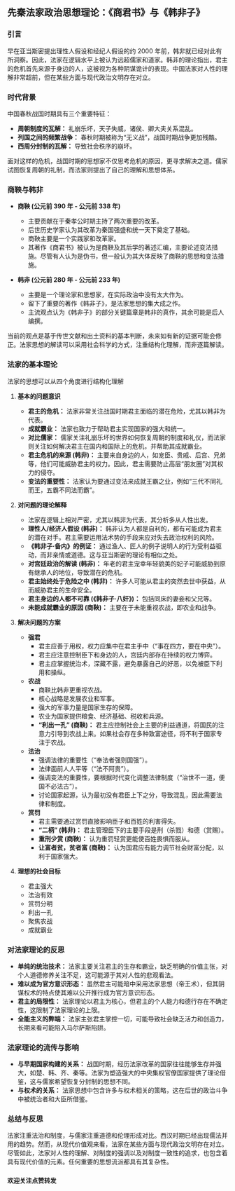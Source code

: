 ## 先秦法家政治思想理论：《商君书》与《韩非子》

### 引言

早在亚当斯密提出理性人假设和经纪人假设的约 2000 年前，韩非就已经对此有所洞察。因此，法家在逻辑水平上被认为远超儒家和道家。韩非的理论指出，君主的危机首先来源于身边的人，这被视为各种阴谋诡计的表现。中国法家对人性的理解非常超前，但在某些方面与现代政治文明存在对立。

### 时代背景

中国春秋战国时期具有三个重要特征：

*  **周朝制度的瓦解：** 礼崩乐坏，天子失威，诸侯、卿大夫关系混乱。
*  **列国之间的频繁战争：** 春秋时期被称为“无义战”，战国时期战争更加残酷。
*  **西周分封制的瓦解：** 导致社会秩序的崩坏。

面对这样的危机，战国时期的思想家不仅思考危机的原因，更寻求解决之道。儒家试图恢复周朝的礼制，而法家则提出了自己的理解和思想体系。

### 商鞅与韩非

* **商鞅 (公元前 390 年 - 公元前 338 年)**
    * 主要贡献在于秦孝公时期主持了两次重要的改革。
    * 后世历史学家认为其改革为秦国强盛和统一天下奠定了基础。
    * 商鞅主要是一个实践家和改革家。
    * 其著作《商君书》被认为是商鞅及其后学的著述汇编，主要论述变法措施。尽管有人认为是伪书，但一般认为其大体反映了商鞅的思想和变法措施。

* **韩非 (公元前 280 年 - 公元前 233 年)**
    * 主要是一个理论家和思想家，在实际政治中没有太大作为。
    * 留下了重要的著作《韩非子》，是法家思想的集大成之作。
    * 主流观点认为《韩非子》的部分关键篇章是韩非的真作，其余可能是后人编撰。

当前的观点是基于传世文献和出土资料的基本判断，未来如有新的证据可能会修正。法家思想的解读可以采用社会科学的方式，注重结构化理解，而非逐篇解读。

### 法家的基本理论

法家的思想可以从四个角度进行结构化理解

1.  **基本的问题意识**
    * **君主的危机：** 法家非常关注战国时期君主面临的潜在危险，尤其以韩非为代表。
    * **成就霸业：** 法家也致力于帮助君主实现国家的强大和统一。
    * **对比儒家：** 儒家关注礼崩乐坏的世界如何恢复周朝的制度和礼仪，而法家则关注如何解决君主在国内和国际上的危机，并帮助其成就霸业。
    * **君主危机的来源 (韩非)：** 主要来自身边的人，如宠臣、贵戚、后宫、兄弟等，他们可能威胁君主的权力。因此，君主需要防止高层“朋友圈”对其权力的侵夺。
    * **变法的重要性：** 法家认为要通过变法来成就王霸之业，例如“三代不同礼而王，五霸不同法而霸”。

2.  **对问题的理论解释**
    * 法家在逻辑上相对严密，尤其以韩非为代表，其分析多从人性出发。
    * **理性人/经济人假设 (韩非)：** 韩非认为人都是自利的，都有可能成为君主的潜在对手。君主需要运用法术势的手段来应对失去政治权利的风险。
    * **《韩非子·备内》的例证：** 通过渔人、匠人的例子说明人的行为受利益驱动，而非亲情或道德。这与亚当斯密的理论有相似之处。
    * **对宫廷政治的解读 (韩非)：** 年老的君主宠幸年轻貌美的妃子可能威胁到原有继承人的地位，导致潜在的危机。
    * **君主始终处于危险之中 (韩非)：** 许多人可能从君主的突然去世中获益，从而威胁君主的生命安全。
    * **君主身边的人都不可靠 (《韩非子·八奸》)：** 包括同床的妻妾和父兄等。
    * **未能成就霸业的原因 (商鞅)：** 主要在于未能重视农战，即农业和战争。

3.  **解决问题的方案**
    * **强君**
        * 君主应善于用权，权力应集中在君主手中（“事在四方，要在中央”）。
        * 君主应注意控制臣下和身边的人，宫廷内部存在持续的权力博弈。
        * 君主应掌握统治术，深藏不露，避免暴露自己的好恶，以免被臣下利用和操纵。
    * **农战**
        * 商鞅比韩非更重视农战。
        * 核心战略是发展农业和军事。
        * 强大的军事力量是国家生存的保障。
        * 农业为国家提供粮食、经济基础、税收和兵源。
        * **“利出一孔” (商鞅)：** 君主应控制社会上主要的利益通道，将国民的注意力引导到农战上来。如果社会存在多种致富途径，将不利于国家专注于农战。
    * **法治**
        * 强调法律的重要性（“奉法者强则国强”）。
        * 法律面前人人平等（“法不阿贵”）。
        * 强调变法的重要性，要根据时代变化调整法律制度（“治世不一道，便国不必法古”）。
        * 讨论国家起源，认为最初没有君臣上下之分，导致混乱，因此需要法律和制度。
    * **赏罚**
        * 君主需要通过赏罚直接影响臣子和百姓的利害得失。
        * **“二柄” (韩非)：** 君主管理臣下的主要手段是刑（杀戮）和德（赏赐）。
        * **重刑少赏 (商鞅)：** 认为重罚轻赏更能使百姓畏惧而服从。
        * **让富者贫，贫者富 (商鞅)：** 认为国君应有能力调节社会财富分配，以利于国家强大。

4.  **理想的社会目标**
    * 君主强大
    * 法治有效
    * 赏罚分明
    * 利出一孔
    * 聚焦农战
    * 成就霸业

### 对法家理论的反思

* **单纯的统治技术：** 法家主要关注君主的生存和霸业，缺乏明确的价值主张，对个人道德修养关注不足，这可能源于其对人性的悲观看法。
* **难以成为官方意识形态：** 虽然君主可能暗中采用法家思想（帝王术），但其阴谋权术的特点使其难以公开推行成为官方意识形态。
*  **君主的局限性：** 法家理论以君主为核心，但君主的个人能力和德行存在不确定性，这限制了法家理论的上限。
* **全能主义的弊端：** 法家主张君主掌控一切，可能导致社会缺乏活力和创造力，长期来看可能陷入马尔萨斯陷阱。

### 法家理论的流传与影响

* **与早期国家构建的关系：** 战国时期，经历法家改革的国家往往能够生存并强大，如楚、韩、齐、秦等。法家为塑造强大的中央集权官僚国家提供了理论借鉴，这与儒家希望恢复分封制的思想不同。
* **与权术的关系：** 法家思想中包含许多与权术相关的策略，这在后世的政治斗争中被统治者和大臣所借鉴。

### 总结与反思

法家注重法治和制度，与儒家注重道德和伦理形成对比。西汉时期已经出现儒法并用的趋势。然而，从现代价值观来看，法家在某些方面与现代政治文明存在对立。尽管如此，法家对人性的理解、对制度的强调以及对制度一致性的追求，也包含着具有现代价值的元素。任何重要的思想流派都具有其复杂性。

###

**欢迎关注点赞转发**
